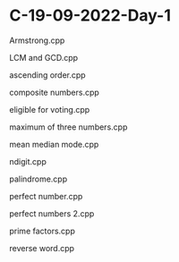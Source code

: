 # C-19-09-2022-Day-1

Armstrong.cpp

LCM and GCD.cpp

ascending order.cpp

composite numbers.cpp

eligible for voting.cpp

maximum of three numbers.cpp

mean median mode.cpp

ndigit.cpp

palindrome.cpp

perfect number.cpp

perfect numbers 2.cpp

prime factors.cpp

reverse word.cpp
